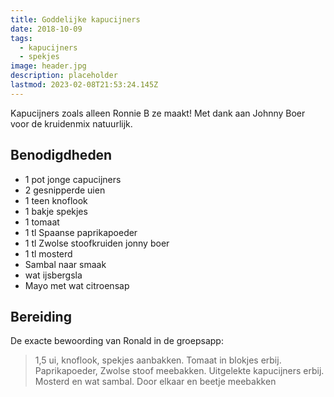 ```yaml
---
title: Goddelijke kapucijners
date: 2018-10-09
tags:
  - kapucijners
  - spekjes
image: header.jpg
description: placeholder
lastmod: 2023-02-08T21:53:24.145Z
---
```

Kapucijners zoals alleen Ronnie B ze maakt! Met dank aan Johnny Boer voor de kruidenmix natuurlijk. 

## Benodigdheden

-   1  pot jonge capucijners 
-   2  gesnipperde uien 
-   1  teen knoflook 
-   1  bakje spekjes 
-   1  tomaat 
-   1  tl Spaanse paprikapoeder 
-   1  tl Zwolse stoofkruiden jonny boer 
-   1  tl mosterd 
-   Sambal naar smaak 
-   wat ijsbergsla 
-   Mayo met wat citroensap 

## Bereiding
De exacte bewoording van Ronald in de groepsapp: 
>  1,5 ui, knoflook, spekjes aanbakken. Tomaat in blokjes erbij. Paprikapoeder, Zwolse stoof meebakken. Uitgelekte kapucijners erbij. Mosterd en wat sambal. Door elkaar en beetje meebakken